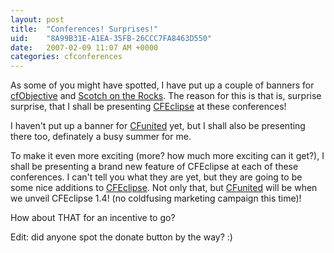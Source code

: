 ```yaml
---
layout: post
title:  "Conferences! Surprises!"
uid:	"8A99B31E-A1EA-35FB-26CCC7FA8463D550"
date:   2007-02-09 11:07 AM +0000
categories: cfconferences
---
```

As some of you might have spotted, I have put up a couple of banners for <a href="http://http://www.cfobjective.com/conference/">cfObjective</a> and <a href="http://scotch.scottishcfug.com/">Scotch on the Rocks</a>. The reason for this is that is, surprise surprise, that I shall be presenting <a href="http://www.cfeclipse.org">CFEclipse</a> at these conferences!

I haven't put up a banner for <a href="http://www.cfunited.com/2007/">CFunited</a> yet, but I shall also be presenting there too, definately a busy summer for me.

To make it even more exciting (more? how much more exciting can it get?), I shall be presenting a brand new feature of CFEclipse at each of these conferences. I can't tell you what they are yet, but they are going to be some nice additions to <a href="http://www.cfeclipse.org">CFEclipse</a>. Not only that, but <a href="http://www.cfunited.com/2007/">CFunited</a> will be when we unveil CFEclipse 1.4! (no coldfusing marketing campaign this time)!


How about THAT for an incentive to go?


Edit: did anyone spot the donate button by the way? :)